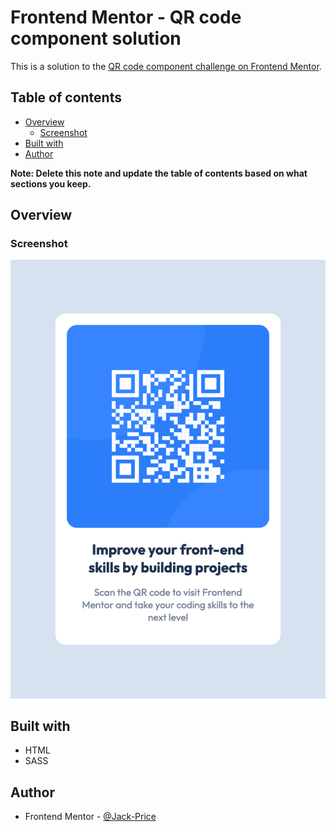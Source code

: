 # Frontend Mentor - QR code component solution

This is a solution to the [QR code component challenge on Frontend Mentor](https://www.frontendmentor.io/challenges/qr-code-component-iux_sIO_H).

## Table of contents

- [Overview](#overview)
  - [Screenshot](#screenshot)
- [Built with](#built-with)
- [Author](#author)

**Note: Delete this note and update the table of contents based on what sections you keep.**

## Overview

### Screenshot

![](./screenshot.png)

## Built with

- HTML
- SASS

## Author

- Frontend Mentor - [@Jack-Price](https://www.frontendmentor.io/profile/Jack-Price)
